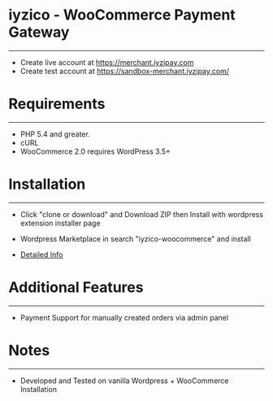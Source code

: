 # iyzico - WooCommerce Payment Gateway
------------
* Create live account at https://merchant.iyzipay.com
* Create test account at https://sandbox-merchant.iyzipay.com/


# Requirements
------------
* PHP 5.4 and greater.
* cURL
* WooCommerce 2.0 requires WordPress 3.5+


# Installation
---------------
* Click "clone or download" and Download ZIP then Install with wordpress extension installer page
* Wordpress Marketplace in search "iyzico-woocommerce" and install

* <a href="https://dev.iyzipay.com/tr/acik-kaynak/woocommerce">Detailed Info</a>

# Additional Features
---------------------
* Payment Support for manually created orders via admin panel

# Notes
---------------
* Developed and Tested on vanilla Wordpress + WooCommerce Installation
